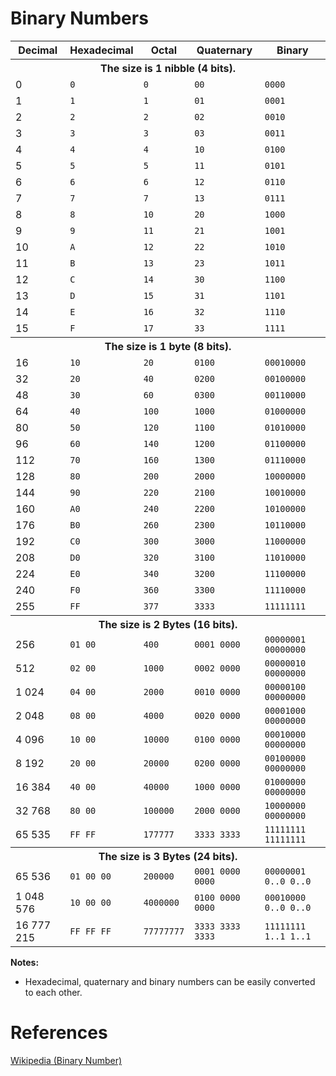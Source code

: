 <h1>Binary Numbers</h1>

<table>
<tr><th>Decimal<th>Hexadecimal<th>Octal<th>Quaternary<th>Binary
<tr><th colspan="5">The size is 1 nibble (4 bits).
<tr><td>0<td><code>0</code><td><code>0</code><td><code>00</code><td><code>0000</code>
<tr><td>1<td><code>1</code><td><code>1</code><td><code>01</code><td><code>0001</code>
<tr><td>2<td><code>2</code><td><code>2</code><td><code>02</code><td><code>0010</code>
<tr><td>3<td><code>3</code><td><code>3</code><td><code>03</code><td><code>0011</code>
<tr><td>4<td><code>4</code><td><code>4</code><td><code>10</code><td><code>0100</code>
<tr><td>5<td><code>5</code><td><code>5</code><td><code>11</code><td><code>0101</code>
<tr><td>6<td><code>6</code><td><code>6</code><td><code>12</code><td><code>0110</code>
<tr><td>7<td><code>7</code><td><code>7</code><td><code>13</code><td><code>0111</code>
<tr><td>8<td><code>8</code><td><code>10</code><td><code>20</code><td><code>1000</code>
<tr><td>9<td><code>9</code><td><code>11</code><td><code>21</code><td><code>1001</code>
<tr><td>10<td><code>A</code><td><code>12</code><td><code>22</code><td><code>1010</code>
<tr><td>11<td><code>B</code><td><code>13</code><td><code>23</code><td><code>1011</code>
<tr><td>12<td><code>C</code><td><code>14</code><td><code>30</code><td><code>1100</code>
<tr><td>13<td><code>D</code><td><code>15</code><td><code>31</code><td><code>1101</code>
<tr><td>14<td><code>E</code><td><code>16</code><td><code>32</code><td><code>1110</code>
<tr><td>15<td><code>F</code><td><code>17</code><td><code>33</code><td><code>1111</code>
<tr><th colspan="5">The size is 1 byte (8 bits).
<tr><td>16<td><code>10</code><td><code>20</code><td><code>0100</code><td><code>00010000</code>
<tr><td>32<td><code>20</code><td><code>40</code><td><code>0200</code><td><code>00100000</code>
<tr><td>48<td><code>30</code><td><code>60</code><td><code>0300</code><td><code>00110000</code>
<tr><td>64<td><code>40</code><td><code>100</code><td><code>1000</code><td><code>01000000</code>
<tr><td>80<td><code>50</code><td><code>120</code><td><code>1100</code><td><code>01010000</code>
<tr><td>96<td><code>60</code><td><code>140</code><td><code>1200</code><td><code>01100000</code>
<tr><td>112<td><code>70</code><td><code>160</code><td><code>1300</code><td><code>01110000</code>
<tr><td>128<td><code>80</code><td><code>200</code><td><code>2000</code><td><code>10000000</code>
<tr><td>144<td><code>90</code><td><code>220</code><td><code>2100</code><td><code>10010000</code>
<tr><td>160<td><code>A0</code><td><code>240</code><td><code>2200</code><td><code>10100000</code>
<tr><td>176<td><code>B0</code><td><code>260</code><td><code>2300</code><td><code>10110000</code>
<tr><td>192<td><code>C0</code><td><code>300</code><td><code>3000</code><td><code>11000000</code>
<tr><td>208<td><code>D0</code><td><code>320</code><td><code>3100</code><td><code>11010000</code>
<tr><td>224<td><code>E0</code><td><code>340</code><td><code>3200</code><td><code>11100000</code>
<tr><td>240<td><code>F0</code><td><code>360</code><td><code>3300</code><td><code>11110000</code>
<tr><td>255<td><code>FF</code><td><code>377</code><td><code>3333</code><td><code>11111111</code>
<tr><th colspan="5">The size is 2 Bytes (16 bits).
<tr><td>256<td><code>01 00</code><td><code>400</code><td><code>0001 0000</code><td><code>00000001 00000000</code>
<tr><td>512<td><code>02 00</code><td><code>1000</code><td><code>0002 0000</code><td><code>00000010 00000000</code>
<tr><td>1 024<td><code>04 00</code><td><code>2000</code><td><code>0010 0000</code><td><code>00000100 00000000</code>
<tr><td>2 048<td><code>08 00</code><td><code>4000</code><td><code>0020 0000</code><td><code>00001000 00000000</code>
<tr><td>4 096<td><code>10 00</code><td><code>10000</code><td><code>0100 0000</code><td><code>00010000 00000000</code>
<tr><td>8 192<td><code>20 00</code><td><code>20000</code><td><code>0200 0000</code><td><code>00100000 00000000</code>
<tr><td>16 384<td><code>40 00</code><td><code>40000</code><td><code>1000 0000</code><td><code>01000000 00000000</code>
<tr><td>32 768<td><code>80 00</code><td><code>100000</code><td><code>2000 0000</code><td><code>10000000 00000000</code>
<tr><td>65 535<td><code>FF FF</code><td><code>177777</code><td><code>3333 3333</code><td><code>11111111 11111111</code>
<tr><th colspan="5">The size is 3 Bytes (24 bits).
<tr><td>65 536<td><code>01 00 00</code><td><code>200000</code><td><code>0001 0000 0000</code><td><code>00000001 0..0 0..0</code>
<tr><td>1 048 576<td><code>10 00 00</code><td><code>4000000</code><td><code>0100 0000 0000</code><td><code>00010000 0..0 0..0</code>
<tr><td>16 777 215<td><code>FF FF FF</code><td><code>77777777</code><td><code>3333 3333 3333</code><td><code>11111111 1..1 1..1</code>
</table>

<b>Notes:</b>
<ul>
<li>Hexadecimal, quaternary and binary numbers can be easily converted to each other.
</ul>

<h1>References</h1>

[Wikipedia (Binary Number)](https://en.wikipedia.org/wiki/Binary_number)
